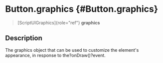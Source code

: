Button.graphics {#Button.graphics}
===============

> [ScriptUIGraphics]{role="ref"} **graphics**

Description
-----------

The graphics object that can be used to customize the element\'s
appearance, in response to the?onDraw()?event.
